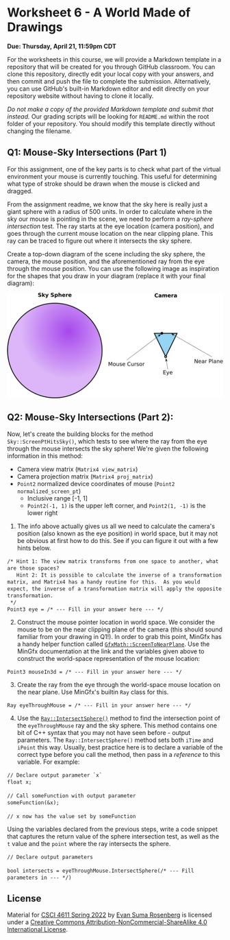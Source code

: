 # Worksheet 6 - A World Made of Drawings

**Due: Thursday, April 21, 11:59pm CDT**

For the worksheets in this course, we will provide a Markdown template in a repository that will be created for you through GitHub classroom.  You can clone this repository, directly edit your local copy with your answers, and then commit and push the file to complete the submission.  Alternatively, you can use GitHub's built-in Markdown editor and edit directly on your repository website without having to clone it locally. 

*Do not make a copy of the provided Markdown template and submit that instead.* Our grading scripts will be looking for `README.md` within the root folder of your repository.  You should modify this template directly without changing the filename.



## Q1: Mouse-Sky Intersections (Part 1)

For this assignment, one of the key parts is to check what part of the virtual environment your mouse is currently touching. This useful for determining what type of stroke should be drawn when the mouse is clicked and dragged.

From the assignment readme, we know that the sky here is really just a giant sphere with a radius of 500 units. In order to calculate where in the sky our mouse is pointing in the scene, we need to perform a *ray-sphere intersection* test. The ray starts at the eye location (camera position), and goes through the current mouse location on the near clipping plane. This ray can be traced to figure out where it intersects the sky sphere.

Create a top-down diagram of the scene including the sky sphere, the camera, the mouse position, and the aforementioned ray from the eye through the mouse position.  You can use the following image as inspiration for the shapes that you draw in your diagram (replace it with your final diagram):



![](./images/sky_camera_example.png)



## Q2: Mouse-Sky Intersections (Part 2): 

Now, let's create the building blocks for the method `Sky::ScreenPtHitsSky()`, which tests to see where the ray from the eye through the mouse intersects the sky sphere! We're given the following information in this method:

- Camera view matrix (`Matrix4 view_matrix`)
- Camera projection matrix (`Matrix4 proj_matrix`)
- `Point2` normalized device coordinates of mouse (`Point2 normalized_screen_pt`)
  - Inclusive range [-1, 1]
  - `Point2(-1, 1)` is the upper left corner, and `Point2(1, -1)` is the
    lower right

1. The info above actually gives us all we need to calculate the camera's position (also known as the eye position) in world space, but it may not be obvious at first how to do this.  See if you can figure it out with a few hints below.

```
/* Hint 1: The view matrix transforms from one space to another, what are those spaces?
   Hint 2: It is possible to calculate the inverse of a transformation matrix, and Matrix4 has a handy routine for this.  As you would expect, the inverse of a transformation matrix will apply the opposite transformation.
 */
Point3 eye = /* --- Fill in your answer here --- */
```

2. Construct the mouse pointer location in world space. We consider the mouse to be on the near clipping plane of the camera (this should sound familiar from your drawing in Q1!). In order to grab this point, MinGfx has a handy helper function called [`GfxMath::ScreenToNearPlane`](https://ivlab.github.io/MinGfx/classmingfx_1_1_gfx_math.html#a2086a2f885f887fb53da8a5adb5860f0).
   Use the MinGfx documentation at the link and the variables given above to construct the world-space representation of the mouse location:

```
Point3 mouseIn3d = /* --- Fill in your answer here --- */
```

3. Create the ray from the eye through the world-space mouse location on the near plane. Use MinGfx's builtin `Ray` class for this.

```
Ray eyeThroughMouse = /* --- Fill in your answer here --- */
```

4. Use the [`Ray::IntersectSphere()`](https://ivlab.github.io/MinGfx/classmingfx_1_1_ray.html#affe83ef9859560bcb24343017cb86d88) method to find the intersection point of the `eyeThroughMouse` ray and the sky sphere. This method contains one bit of C++ syntax that you may not have seen before - output parameters. The `Ray::IntersectSphere()` method sets both `iTime` and `iPoint` this way. Usually, best practice here is to declare a variable of the correct type before you call the method, then pass in a *reference* to this variable. For example:

```
// Declare output parameter `x`
float x;

// Call someFunction with output parameter
someFunction(&x);

// x now has the value set by someFunction
```

   Using the variables declared from the previous steps, write a code snippet that captures the return value of the sphere intersection test, as well as
   the `t` value and the `point` where the ray intersects the sphere.

```
// Declare output parameters

bool intersects = eyeThroughMouse.IntersectSphere(/* --- Fill parameters in --- */)
```



## License

Material for [CSCI 4611 Spring 2022](https://canvas.umn.edu/courses/290928/assignments/syllabus) by [Evan Suma Rosenberg](https://illusioneering.umn.edu/) is licensed under a [Creative Commons Attribution-NonCommercial-ShareAlike 4.0 International License](http://creativecommons.org/licenses/by-nc-sa/4.0/).